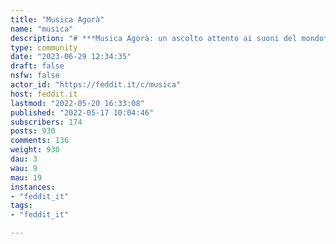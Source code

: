 ```yaml
---
title: "Musica Agorà" 
name: "musica"
description: "# ***Musica Agorà: un ascolto attento ai suoni del mondo***Musica Agorà è una comunità che ha come unico scopo la condivisione musicale in tutte le sue forme.![](https://feddit.it/pictrs/image/34b4834c-8cbe-4f5a-9152-e6d78859cf88.jpeg)"
type: community
date: "2023-06-29 12:34:35"
draft: false
nsfw: false
actor_id: "https://feddit.it/c/musica"
host: feddit.it
lastmod: "2022-05-20 16:33:08"
published: "2022-05-17 10:04:46"
subscribers: 174
posts: 930
comments: 136
weight: 930
dau: 3
wau: 9
mau: 19
instances:
- "feddit_it"
tags: 
- "feddit_it"

---
```

